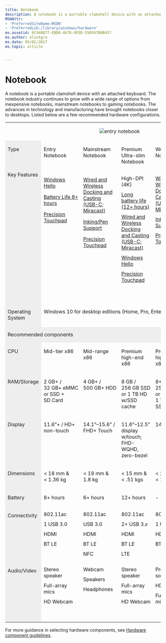 ```yaml
---
title: Notebook
description: A notebook is a portable clamshell device with an attached keyboard.
MSHAttr:
- 'PreferredSiteName:MSDN'
- 'PreferredLib:/library/windows/hardware'
ms.assetid: 0C940D77-EBD0-4670-9FDD-55DFA7B8B437
ms.author: eliotgra
ms.date: 05/02/2017
ms.topic: article


---
```


# Notebook


A notebook is a portable clamshell device with an attached keyboard. The notebook industry continues to grow with a wide range of options from inexpensive notebooks, mainstream notebooks to gaming notebooks. The advances in technology and manufacturing have brought notebooks closer to desktops. Listed below are a few recommended hardware configurations.

<table>
<tbody valign="top">
<tr>
<td colspan="6">
<p style="text-align: center;"><img src="../images/laptop.png" alt="entry notebook"/></p>
</td>
</tr>
<tr>
<td style="width: 90px" bgcolor="EEEEEE">
<p>Type</p>
</td>
<td style="width: 120px;">
<p>Entry Notebook</p>
</td>
<td style="width: 120px;">
<p>Mainstream Notebook</p>
</td>
<td style="width: 120px;">
<p>Premium Ultra-slim Notebook</p>
</td>
<td style="width: 120px;">
<p>Workstation Notebook</p>
</td>
<td style="width: 120px;">
<p>Gaming Notebook</p>
</td>
</tr>
<tr>
<td bgcolor="EEEEEE">Key Features</td>
<td>
<p><a href="../device-experiences/windows-hello.md" data-raw-source="[Windows Hello](../device-experiences/windows-hello.md)">Windows Hello</a></p>
<p><a href="../component-guidelines/battery.md" data-raw-source="[Battery Life 8+ hours](../component-guidelines/battery.md)">Battery Life 8+ hours</a></p>
<p><a href="../component-guidelines/precision-touchpad-devices.md" data-raw-source="[Precision Touchpad](../component-guidelines/precision-touchpad-devices.md)">Precision Touchpad</a></p>
</td>
<td>
<p><a href="../device-experiences/docking.md" data-raw-source="[Wired and Wireless Docking and Casting (USB-C; Miracast)](../device-experiences/docking.md)">Wired and Wireless Docking and Casting (USB-C; Miracast)</a></p>
<p><a href="../component-guidelines/pen-devices.md" data-raw-source="[Inking/Pen Support](../component-guidelines/pen-devices.md)">Inking/Pen Support</a></p>
<p><a href="../component-guidelines/precision-touchpad-devices.md" data-raw-source="[Precision Touchpad](../component-guidelines/precision-touchpad-devices.md)">Precision Touchpad</a></p>
</td>
<td>
<p style="margin: .75em 0 .75em 0;">High-DPI (4K)</p>
<p style="margin: .75em 0 .75em 0;"><a href="../component-guidelines/battery.md" data-raw-source="[Long battery life (12+ hours)](../component-guidelines/battery.md)">Long battery life (12+ hours)</a></p>
<p style="margin: .75em 0 .75em 0;"><a href="../device-experiences/docking.md" data-raw-source="[Wired and Wireless Docking and Casting (USB-C; Miracast)](../device-experiences/docking.md)">Wired and Wireless Docking and Casting (USB-C; Miracast)</a></p>
<p style="margin: .75em 0 .75em 0;"><a href="../device-experiences/windows-hello.md" data-raw-source="[Windows Hello](../device-experiences/windows-hello.md)">Windows Hello</a></p>
<p style="margin: .75em 0 .75em 0;"><a href="../component-guidelines/precision-touchpad-devices.md" data-raw-source="[Precision Touchpad](../component-guidelines/precision-touchpad-devices.md)">Precision Touchpad</a></p>
</td>
<td style="width: 120px;">
<p style="margin: .75em 0 .75em 0;"><a href="../device-experiences/docking.md" data-raw-source="[Wired and Wireless Docking and Casting (USB-C; Miracast)](../device-experiences/docking.md)">Wired and Wireless Docking and Casting (USB-C; Miracast)</a></p>
<p style="margin: .75em 0 .75em 0;"><a href="../component-guidelines/pen-devices.md" data-raw-source="[Inking/Pen Support](../component-guidelines/pen-devices.md)">Inking/Pen Support</a></p>
<p style="margin: .75em 0 .75em 0;"><a href="../component-guidelines/precision-touchpad-devices.md" data-raw-source="[Precision Touchpad](../component-guidelines/precision-touchpad-devices.md)">Precision Touchpad</a></p>
</td>
<td>
<p style="margin: .75em 0 .75em 0;">Premium A/V experience (DirectX&nbsp;12; 4K support, display &amp; chipset), premium speakers, chipset support for PlayReady, H/W DRM, H.265 H/W decode/encode)</p>
<p style="margin: .75em 0 .75em 0;">Xbox content, Xbox Controller, Xbox Live</p>
<p style="margin: .75em 0 .75em 0;"><a href="../device-experiences/windows-hello.md" data-raw-source="[Windows Hello](../device-experiences/windows-hello.md)">Windows Hello</a></p>
<p style="margin: .75em 0 .75em 0;"><a href="../component-guidelines/precision-touchpad-devices.md" data-raw-source="[Precision Touchpad](../component-guidelines/precision-touchpad-devices.md)">Precision Touchpad</a></p>
</td>
</tr>
<tr>
<td bgcolor="EEEEEE"><p>Operating System</p></td>
<td colspan="5"><p>Windows&nbsp;10 for desktop editions (Home, Pro, Enterprise, and Education)</p></td>
</tr>
<tr>
<td colspan="6" bgcolor="EEEEEE"><p style="margin: .75em 0 .75em 0;">Recommended components</p></td>
</tr>
<tr>
<td bgcolor="EEEEEE" style="text-align: top"><p>CPU</p></td>
<td><p>Mid-tier x86</p></td>
<td><p>Mid-range x86</p></td>
<td><p>Premium high-end x86</p></td>
<td><p>Premium high-end x86</p></td>
<td><p>Premium high-end x86</p></td>
</tr>
<tr>
<td bgcolor="EEEEEE"><p>RAM/Storage</p></td>
<td><p>2&nbsp;GB+&nbsp;/ 32&nbsp;GB+&nbsp;eMMC or SSD + SD&nbsp;Card</p></td>
<td><p>4&nbsp;GB+&nbsp;/ 500&nbsp;GB+&nbsp;HDD</p></td>
<td><p>8&nbsp;GB&nbsp;/ 256&nbsp;GB&nbsp;SSD or 1&nbsp;TB&nbsp;HD w/SSD cache</p></td>
<td><p>8+&nbsp;GB&nbsp;/ 256&nbsp;GB+&nbsp;SSD or 750&nbsp;GB&ndash;1&nbsp;TB+&nbsp;HDD + SSD&nbsp;cache</p></td>
<td><p>8&nbsp;GB+&nbsp;/ 1&nbsp;TB+&nbsp;HDD + SSD&nbsp;cache</p></td>
</tr>
<tr>
<td bgcolor="EEEEEE">
<p>Display</p>
</td>
<td>
<p>11.6&rdquo;+&nbsp;/ HD+ non-touch</p>
</td>
<td>
<p>14.1&rdquo;&ndash;15.6&rdquo;&nbsp;/ FHD+ Touch</p>
</td>
<td>
<p>11.6&rdquo;&ndash;12.5&rdquo; display w/touch; FHD-WQHD, zero-bezel</p>
</td>
<td>
<p>14&rdquo;&nbsp;/ FHD+</p>
</td>
<td>
<p>14&rdquo;&ndash;19&rdquo;&nbsp;/ FHD &ndash; 4K</p>
<p>Discrete DirectX&nbsp;12 GPU with 2&nbsp;GB&ndash;4&nbsp;GB</p>
</td>
</tr>
<tr>
<td bgcolor="EEEEEE">
<p>Dimensions</p>
</td>
<td>
<p>&lt;&nbsp;18&nbsp;mm&nbsp;&amp; &lt;&nbsp;1.36&nbsp;kg</p>
</td>
<td>
<p>&lt;&nbsp;19&nbsp;mm&nbsp;&amp; 1.8&nbsp;kg</p>
</td>
<td>
<p>&lt;&nbsp;15&nbsp;mm&nbsp;&amp; &lt;&nbsp;.51&nbsp;kgs</p>
</td>
<td>
<p>&lt;&nbsp;20&nbsp;mm&nbsp;&amp; &lt;&nbsp;1.5&nbsp;kg</p>
</td>
<td>
<p>&lt;&nbsp;20&nbsp;mm&nbsp;&amp; &lt;&nbsp;1.5&nbsp;kg</p>
</td>
</tr>
<tr>
<td bgcolor="EEEEEE">
<p>Battery</p>
</td>
<td>
<p>8+ hours</p>
</td>
<td>
<p>6+ hours</p>
</td>
<td>
<p>12+ hours</p>
</td>
<td>
<p>-</p>
</td>
<td>
<p>-</p>
</td>
</tr>
<tr>
<td bgcolor="EEEEEE">
<p>Connectivity</p>
</td>
<td>
<p style="margin: .75em 0 .75em 0;">802.11ac</p>
<p style="margin: .75em 0 .75em 0;">1&nbsp;USB&nbsp;3.0</p>
<p style="margin: .75em 0 .75em 0;">HDMI</p>
<p style="margin: .75em 0 .75em 0;">BT LE</p>
</td>
<td>
<p style="margin: .75em 0 .75em 0;">802.11ac</p>
<p style="margin: .75em 0 .75em 0;">USB&nbsp;3.0</p>
<p style="margin: .75em 0 .75em 0;">HDMI</p>
<p style="margin: .75em 0 .75em 0;">BT&nbsp;LE</p>
<p style="margin: .75em 0 .75em 0;">NFC</p>
</td>
<td>
<p style="margin: .75em 0 .75em 0;">802.11ac</p>
<p style="margin: .75em 0 .75em 0;">2+&nbsp;USB&nbsp;3.<em>x</em></p>
<p style="margin: .75em 0 .75em 0;">HDMI</p>
<p style="margin: .75em 0 .75em 0;">BT&nbsp;LE</p>
<p style="margin: .75em 0 .75em 0;">LTE</p>
</td>
<td>
<p style="margin: .75em 0 .75em 0;">802.11ac</p>
<p style="margin: .75em 0 .75em 0;">1&nbsp;USB&nbsp;3.0</p>
<p style="margin: .75em 0 .75em 0;">HDMI</p>
<p style="margin: .75em 0 .75em 0;">BT&nbsp;LE</p>
</td>
<td>
<p style="margin: .75em 0 .75em 0;">802.11ac</p>
<p style="margin: .75em 0 .75em 0;">1&nbsp;USB&nbsp;3.0</p>
<p style="margin: .75em 0 .75em 0;">HDMI</p>
<p style="margin: .75em 0 .75em 0;">BT&nbsp;LE</p>
<p style="margin: .75em 0 .75em 0;">LTE</p>
</td>
</tr>
<tr>
<td bgcolor="EEEEEE">
<p>Audio/Video</p>
</td>
<td>
<p style="margin: .75em 0 .75em 0;">Stereo speaker</p>
<p style="margin: .75em 0 .75em 0;">Full-array mics</p>
<p style="margin: .75em 0 .75em 0;">HD Webcam</p>
</td>
<td>
<p style="margin: .75em 0 .75em 0;">Webcam</p>
<p style="margin: .75em 0 .75em 0;">Speakers</p>
<p style="margin: .75em 0 .75em 0;">Headphones</p>
</td>
<td>
<p style="margin: .75em 0 .75em 0;">Stereo speaker</p>
<p style="margin: .75em 0 .75em 0;">Full-array mics</p>
<p style="margin: .75em 0 .75em 0;">HD Webcam</p>
</td>
<td>
<p style="margin: .75em 0 .75em 0;">Premium sound</p>
<p style="margin: .75em 0 .75em 0;">HD Webcam</p>
<p style="margin: .75em 0 .75em 0;">Full-array mics</p>
<p>&nbsp;</p>
</td>
<td>
<p style="margin: .75em 0 .75em 0;">Premium sound</p>
<p style="margin: .75em 0 .75em 0;">HD Webcam</p>
<p style="margin: .75em 0 .75em 0;">Full-array mics</p>
</td>
</tr>
</tbody>
</table>


For more guidance in selecting hardware components, see [Hardware component guidelines](../component-guidelines/components.md).



